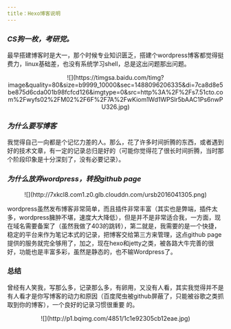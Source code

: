 ```yaml
---
title：Hexo博客说明
---
```


### <i>CS狗一枚，考研党。</i>

最早搭建博客时是大一，那个时候专业知识匮乏，搭建个wordpress博客都觉得挺费力，linux基础差，也没有系统学习shell，总是这出问题那出问题。
<center>
![](https://timgsa.baidu.com/timg?image&quality=80&size=b9999_10000&sec=1488096206335&di=7ca8d8e5be875d6cda001b98fcfcd126&imgtype=0&src=http%3A%2F%2Fs7.51cto.com%2Fwyfs02%2FM02%2F6F%2F7A%2FwKiom1Wd1WPSlr5bAAC1Ps6nwPU326.jpg)
</center>

### <i>为什么要写博客</i>

我觉得自己一向都是个记忆力差的人。那么，花了许多时间折腾的东西，或者遇到好的技术文章，有一定的记录总归是好的（可能你觉得花了很长时间折腾，当时那个阶段印象是十分深刻了，没有必要记录）。

### <i>为什么放弃wordpress，转投github page</i>

<center>
![](http://7xkcl8.com1.z0.glb.clouddn.com/ursb2016041305.png)
</center>

wordpress虽然发布博客非常简单，而且插件非常丰富（其实也是弊端，插件太多，wordpress臃肿不堪，速度大大降低），但是并不是非常适合我，一方面，现在域名需要备案了（虽然我做了403的跳转），第二就是，我需要的是一个快捷，稳定的平台来作为笔记本式的记录，把博客交给第三方来管理，这点github page提供的服务就完全够用了，加之，现在hexo和jetty之类，被各路大牛完善的很好，功能也是丰富多彩，虽然是静态的，也不输Wordpress了。

### 总结

曾经有人笑我，写那么多，记录那么多，有卵用，又没有人看，其实我觉得并不是有人看才是你写博客的动力和原因（百度爬虫被github屏蔽了，只能被谷歌之类抓取到你的博客），一个良好的记录习惯很重要
的。

<center>
![](http://p1.bqimg.com/4851/1c1e92305cb12eae.jpg)
</center>





